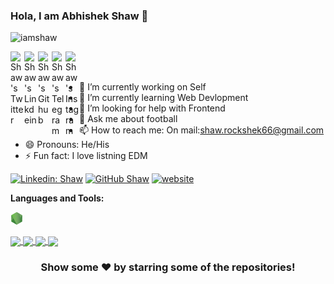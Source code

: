 ### Hola, I am Abhishek Shaw 👋

<p align="left"> <img src="https://komarev.com/ghpvc/?username=shawabhishek&label=Views&color=blue&style=plastic" alt="iamshaw" /> </p>

<a href="https://twitter.com/Abhishe70811863?s=09">
  <img align="left" alt="Shaw's Twitter" width="22px" src="https://cdn.jsdelivr.net/npm/simple-icons@v3/icons/twitter.svg" />
</a>
<a href="https://linkedin.com/in/abhishek-shaw-8a093514a/">
  <img align="left" alt="Shaw's Linkdein" width="22px" src="https://cdn.jsdelivr.net/npm/simple-icons@v3/icons/linkedin.svg" />
</a>
<a href="https://github.com/shawabhishek">
  <img align="left" alt="Shaw's Github" width="22px" src="https://cdn.jsdelivr.net/npm/simple-icons@v3/icons/github.svg" />
</a>
<a href="https://t.me/shawabhi">
  <img align="left" alt="Shaw's Telegram" width="22px" src="https://cdn.jsdelivr.net/npm/simple-icons@v3/icons/telegram.svg" />
</a>
<a href="https://instagram.com/__.shaw.__/">
  <img align="left" alt="Shaw's Instagram" width="22px" src="https://cdn.jsdelivr.net/npm/simple-icons@v3/icons/instagram.svg" />
</a>

<br/>
<br/>

- 🔭 I’m currently working on Self
- 🌱 I’m currently learning Web Devlopment
- 🤔 I’m looking for help with Frontend
- 💬 Ask me about football
- 📫 How to reach me: On mail:[shaw.rockshek66@gmail.com](shaw.rockshek66@gmail.com)
- 😄 Pronouns: He/His
- ⚡ Fun fact: I love listning EDM

[![Linkedin: Shaw](https://img.shields.io/badge/-shaw-blue?style=flat-square&logo=Linkedin&logoColor=white&link=https://www.linkedin.com/in/abhishek-shaw-8a093514a/)](https://www.linkedin.com/in/abhishek-shaw-8a093514a/)
[![GitHub Shaw](https://img.shields.io/github/followers/Shaw?label=follow&style=social)](https://github.com/shawabhishek)
[![website](https://img.shields.io/badge/PortfolioWebsite-shaw.live-2648ff?style=flat-square&logo=google-chrome)](https://shaw-portfolio.herokuapp.com/)

**Languages and Tools:**  

<code><img height="20" src="https://raw.githubusercontent.com/github/explore/80688e429a7d4ef2fca1e82350fe8e3517d3494d/topics/nodejs/nodejs.png"></code>    

<a href="https://github.com/shawabhishek">
  <img align="center" src="https://github-readme-stats.vercel.app/api/top-langs/?username=shawabhishek&theme=light&hide_langs_below=1" />
</a>
<a href="https://github.com/shawabhishek">
 <img align="center" src="https://github-readme-stats.vercel.app/api?username=shawabhishek&show_icons=true&theme=light&line_height=27"/>
</a>
<a href="https://github.com/shawabhishek/meeting-app">
  <img align="center" src="https://github-readme-stats.vercel.app/api/pin/?username=shawabhishek&repo=meeting-app&theme=light" />
</a>
<a href="https://github.com/shawabhishek/task-manager-api">
  <img align="center" src="https://github-readme-stats.vercel.app/api/pin/?username=shawabhishek&repo=task-manager-api&theme=light" />
</a>

<div align="center">

### Show some ❤️ by starring some of the repositories!

</div>













